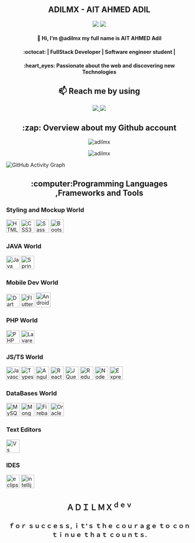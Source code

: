 
 <h2 align="center">ADILMX - AIT AHMED ADIL</h2>
 <p align="center">
 <a href="https://www.github.com/adilmx" target="_blank" rel="noreferrer"><img
src="https://komarev.com/ghpvc/?username=adilmx&logo=github&style=for-the-badge&color=0891b2&labelColor=1c1917" /></a>
 <a href="https://www.github.com/adilmx" target="_blank" rel="noreferrer"><img
src="https://img.shields.io/github/followers/adilmx?logo=github&style=for-the-badge&color=0891b2&labelColor=1c1917" /></a>
</p>
 
<h4 align="center">👋 Hi, I’m @adilmx my full name is AIT AHMED Adil</h4>
<h4 align="center">:octocat: | FullStack Developer | Software engineer student | </h4>
 <h4 align="center">:heart_eyes: Passionate about the web and discovering new Technologies</h4>
 
 <h2 align="center">📫 Reach me by using</h2>
 <p align="center">
 <a href="https://www.linkedin.com/in/adil-ait-ahmed-a007a11b0/">
  <img src="https://img.shields.io/badge/LinkedIn-0077B5?style=for-the-badge&logo=linkedin&logoColor=white"/>
</a>

<a href="mailto:ait.ahmed.adil.mx@gmail.com">
  <img src="https://img.shields.io/badge/Gmail-D14836?style=for-the-badge&logo=gmail&logoColor=white"/>
</a>
</p>
<p align="center">
 <h2 align="center">:zap: Overview about my Github account</h2>
</p>

<p align="center">
<img align="center" src="https://github-readme-stats.vercel.app/api?username=adilmx&show_icons=true&locale=en&bg_color=0d1117&text_color=ffffff&repo=convoychat&count_private=true" alt="adilmx" />
</p>

<p align="center">
<img align="center" src="https://github-readme-streak-stats.herokuapp.com/?user=adilmx&theme=dark&background=0d1117&date_format=M%20j%5B%2C%20Y%5D" alt="adilmx" />
</p>
                  
![GitHub Activity Graph](https://activity-graph.herokuapp.com/graph?username=adilmx&&theme=react-dark)

<h2 align="center">:computer:Programming Languages ,Frameworks and Tools</h2>
<p>
<h3 align="left">Styling and Mockup World</h3>
<p align="left">
<a href="https://developer.mozilla.org/en-US/docs/Glossary/HTML5" target="_blank" rel="noreferrer"><img src="https://raw.githubusercontent.com/danielcranney/readme-generator/main/public/icons/skills/html5-colored.svg" width="36" height="36" alt="HTML5" /></a>
<a href="https://www.w3.org/TR/CSS/#css" target="_blank" rel="noreferrer"><img src="https://raw.githubusercontent.com/danielcranney/readme-generator/main/public/icons/skills/css3-colored.svg" width="36" height="36" alt="CSS3" /></a>
<a href="https://sass-lang.com/" target="_blank" rel="noreferrer"><img src="https://raw.githubusercontent.com/danielcranney/readme-generator/main/public/icons/skills/sass-colored.svg" width="36" height="36" alt="Sass" /></a>
<a href="https://getbootstrap.com/" target="_blank" rel="noreferrer"><img src="https://raw.githubusercontent.com/danielcranney/readme-generator/main/public/icons/skills/bootstrap-colored.svg" width="36" height="36" alt="Bootstrap" /></a>
</p>
</p>
<p>
  <h3 align="left">JAVA World</h3>
<p align="left">
<a href="https://www.oracle.com/java/" target="_blank" rel="noreferrer"><img src="https://raw.githubusercontent.com/danielcranney/readme-generator/main/public/icons/skills/java-colored.svg" width="36" height="36" alt="Java" /></a>
<a href="https://spring.io/projects/spring-boot" target="_blank" rel="noreferrer"><img src="https://www.vectorlogo.zone/logos/springio/springio-icon.svg" width="36" height="36" alt="Spring" /></a>
</p>
</p>
<p>
  <h3 align="left">Mobile Dev World</h3>
  <p align="left">
<a href="https://dart.dev/" target="_blank" rel="noreferrer"><img src="https://raw.githubusercontent.com/danielcranney/readme-generator/main/public/icons/skills/dart-colored.svg" width="36" height="36" alt="Dart" /></a>
<a href="https://flutter.dev/" target="_blank" rel="noreferrer"><img src="https://raw.githubusercontent.com/danielcranney/readme-generator/main/public/icons/skills/flutter-colored.svg" width="36" height="36" alt="Flutter" /></a>
 <a href="https://developer.android.com/" target="_blank" rel="noreferrer"><img src="https://github.com/yurijserrano/Github-Profile-Readme-Logos/blob/master/frameworks/android.svg" width="40" height="40" alt="Android" /></a>
</p>
 </p>
 <p>
 <h3 align="left">PHP World</h3>
<p align="left">
<a href="https://www.php.net/" target="_blank" rel="noreferrer"><img src="https://raw.githubusercontent.com/danielcranney/readme-generator/main/public/icons/skills/php-colored.svg" width="36" height="36" alt="PHP" /></a>
<a href="https://laravel.com/" target="_blank" rel="noreferrer"><img src="https://raw.githubusercontent.com/danielcranney/readme-generator/main/public/icons/skills/laravel-colored.svg" width="36" height="36" alt="Lavarel" /></a>
</p>
  </p>
  <p>
  <h3 align="left">JS/TS World</h3>
<p align="left">
<a href="https://developer.mozilla.org/en-US/docs/Web/JavaScript" target="_blank" rel="noreferrer"><img src="https://raw.githubusercontent.com/danielcranney/readme-generator/main/public/icons/skills/javascript-colored.svg" width="36" height="36" alt="Javascript" /></a>
<a href="https://www.typescriptlang.org/" target="_blank" rel="noreferrer"><img src="https://raw.githubusercontent.com/danielcranney/readme-generator/main/public/icons/skills/typescript-colored.svg" width="36" height="36" alt="Typescript" /></a>
<a href="https://angular.io/" target="_blank" rel="noreferrer"><img src="https://raw.githubusercontent.com/danielcranney/readme-generator/main/public/icons/skills/angularjs-colored.svg" width="36" height="36" alt="Angular" /></a>
<a href="https://reactjs.org/" target="_blank" rel="noreferrer"><img src="https://raw.githubusercontent.com/danielcranney/readme-generator/main/public/icons/skills/react-colored.svg" width="36" height="36" alt="React" /></a>
<a href="https://jquery.com/" target="_blank" rel="noreferrer"><img src="https://raw.githubusercontent.com/danielcranney/readme-generator/main/public/icons/skills/jquery-colored.svg" width="36" height="36" alt="JQuery" /></a>
<a href="https://redux.js.org/" target="_blank" rel="noreferrer"><img src="https://raw.githubusercontent.com/danielcranney/readme-generator/main/public/icons/skills/redux-colored.svg" width="36" height="36" alt="Redux" /></a>
<a href="https://nodejs.org/en/" target="_blank" rel="noreferrer"><img src="https://raw.githubusercontent.com/danielcranney/readme-generator/main/public/icons/skills/nodejs-colored.svg" width="36" height="36" alt="NodeJS" /></a>
<a href="https://expressjs.com/" target="_blank" rel="noreferrer"><img src="https://raw.githubusercontent.com/danielcranney/readme-generator/main/public/icons/skills/express-colored.svg" width="36" height="36" alt="Express" /></a>
</p>
  </p>
  <p>
  <h3 align="left">DataBases World</h3>
<p align="left">
<a href="https://www.mysql.com/" target="_blank" rel="noreferrer"><img src="https://raw.githubusercontent.com/danielcranney/readme-generator/main/public/icons/skills/mysql-colored.svg" width="36" height="36" alt="MySQL" /></a>
<a href="https://www.mongodb.com/" target="_blank" rel="noreferrer"><img src="https://raw.githubusercontent.com/danielcranney/readme-generator/main/public/icons/skills/mongodb-colored.svg" width="36" height="36" alt="MongoDB" /></a>
<a href="https://firebase.google.com/" target="_blank" rel="noreferrer"><img src="https://raw.githubusercontent.com/danielcranney/readme-generator/main/public/icons/skills/firebase-colored.svg" width="36" height="36" alt="Firebase" /></a>
<a href="https://www.oracle.com/uk/index.html" target="_blank" rel="noreferrer"><img src="https://raw.githubusercontent.com/danielcranney/readme-generator/main/public/icons/skills/oracle-colored.svg" width="36" height="36" alt="Oracle" /></a>
</p>
  </p>
  <p>
   <h3 align="left">Text Editors</h3>
<p align="left">
 <a href="https://code.visualstudio.com/" target="_blank" rel="noreferrer"><img src="https://github.com/yurijserrano/Github-Profile-Readme-Logos/blob/master/text%20editors/vscode.svg" width="36" height="36" alt="Vs code" /></a>
<h3 align="left">IDES</h3>
<p align="left">
  <a href="https://www.eclipse.org/downloads/" target="_blank" rel="noreferrer"><img src="https://github.com/yurijserrano/Github-Profile-Readme-Logos/blob/master/ides/eclipse.svg" width="36" height="36" alt="eclipse" /></a>
  <a href="https://www.jetbrains.com/fr-fr/idea/" target="_blank" rel="noreferrer"><img src="https://github.com/yurijserrano/Github-Profile-Readme-Logos/blob/master/ides/intellij.svg" width="36" height="36" alt="intellij" /></a>

</p>
 <h2 align="center">ＡＤＩＬＭＸ<sup>ｄｅｖ</sup></h2>
 <h3 align="center">ｆｏｒ ｓｕｃｃｅｓｓ, ｉｔ'ｓ ｔｈｅ ｃｏｕｒａｇｅ ｔｏ ｃｏｎｔｉｎｕｅ ｔｈａｔ ｃｏｕｎｔｓ.</h3>
 
 <p align="center"></p>

